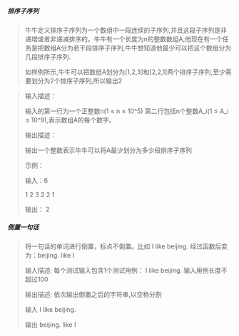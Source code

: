 ##### 排序子序列

> 牛牛定义排序子序列为一个数组中一段连续的子序列,并且这段子序列是非递增或者非递减排序的。牛牛有一个长度为n的整数数组A,他现在有一个任务是把数组A分为若干段排序子序列,牛牛想知道他最少可以把这个数组分为几段排序子序列.
> 
> 如样例所示,牛牛可以把数组A划分为[1,2,3]和[2,2,1]两个排序子序列,至少需要划分为2个排序子序列,所以输出2


> 输入描述：
> 
> 输入的第一行为一个正整数n(1 ≤ n ≤ 10^5)
> 第二行包括n个整数A_i(1 ≤ A_i ≤ 10^9),表示数组A的每个数字。
>
> 输出描述：
> 
> 输出一个整数表示牛牛可以将A最少划分为多少段排序子序列
> 
> 示例：
> 
> 输入：6
> 
> 1 2 3 2 2 1
> 
> 输出：
> 2


##### 倒置一句话

> 将一句话的单词进行倒置，标点不倒置。比如 I like beijing. 经过函数后变为：beijing. like I
>
> 输入描述:
> 每个测试输入包含1个测试用例： I like beijing. 输入用例长度不超过100
> 
> 输出描述:
> 依次输出倒置之后的字符串,以空格分割
> 
> 输入
> I like beijing.
> 
> 输出
> beijing. like I
